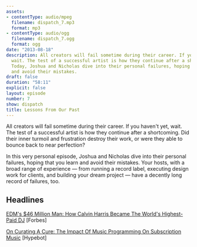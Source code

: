 ```yaml
---
assets:
- contentType: audio/mpeg
  filename: dispatch_7.mp3
  format: mp3
- contentType: audio/ogg
  filename: dispatch_7.ogg
  format: ogg
date: "2013-08-18"
description: All creators will fail sometime during their career. If you haven't yet,
  wait. The test of a successful artist is how they continue after a shortcoming.
  Today, Joshua and Nicholas dive into their personal failures, hoping that you learn
  and avoid their mistakes.
draft: false
duration: "58:11"
explicit: false
layout: episode
number: 7
show: dispatch
title: Lessons From Our Past
---
```

All creators will fail sometime during their career. If you haven't yet, wait. The test of a successful artist is how they continue after a shortcoming. Did their inner turmoil and frustration destroy their work, or were they able to bounce back to near perfection?

In this very personal episode, Joshua and Nicholas dive into their personal failures, hoping that you learn and avoid their mistakes. Your hosts, with a broad range of experience &mdash; from running a record label, executing design work for clients, and building your dream project &mdash; have a decently long record of failures, too.

## Headlines

[EDM's $46 Million Man: How Calvin Harris Became The World's Highest-Paid DJ](http://www.forbes.com/sites/ryanmac/2013/08/14/edms-46-million-man-how-calvin-harris-became-the-worlds-highest-paid-dj) [Forbes]

[On Curating A Cure: The Impact Of Music Programming On Subscription Music](http://www.hypebot.com/hypebot/2013/08/curating-a-cure-the-impact-of-music-programming-on-the-success-of-the-subscription-music-model.html) [Hypebot]